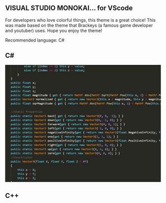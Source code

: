 ## **VISUAL STUDIO MONOKAI... for VScode**

For developers who love colorful things, this theme is a great choice! This was made based on the theme that Brackeys (a famous game developer and youtuber) uses. Hope you enjoy the theme!

Recommended language: C#

## **C#**
![alt](https://github.com/FSXplay/visual-studio-monokai/blob/Visual-Studio-Monokai-ver-1.0.0/images/Screenshot%20(46).png)

## **C++**